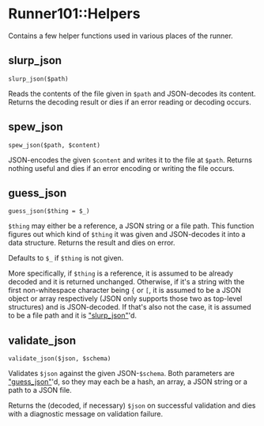 # Runner101::Helpers

Contains a few helper functions used in various places of the runner.

## slurp\_json

    slurp_json($path)

Reads the contents of the file given in `$path` and JSON-decodes its content.
Returns the decoding result or dies if an error reading or decoding occurs.

## spew\_json

    spew_json($path, $content)

JSON-encodes the given `$content` and writes it to the file at `$path`.
Returns nothing useful and dies if an error encoding or writing the file occurs.

## guess\_json

    guess_json($thing = $_)

`$thing` may either be a reference, a JSON string or a file path. This
function figures out which kind of `$thing` it was given and JSON-decodes it
into a data structure. Returns the result and dies on error.

Defaults to `$_` if `$thing` is not given.

More specifically, if `$thing` is a reference, it is assumed to be already
decoded and it is returned unchanged. Otherwise, if it's a string with the
first non-whitespace character being `{` or `[`, it is assumed to be a JSON
object or array respectively (JSON only supports those two as top-level
structures) and is JSON-decoded. If that's also not the case, it is assumed to
be a file path and it is ["slurp\_json"](#slurp_json)'d.

## validate\_json

    validate_json($json, $schema)

Validates `$json` against the given JSON-`$schema`. Both parameters are
["guess\_json"](#guess_json)'d, so they may each be a hash, an array, a JSON string or a path
to a JSON file.

Returns the (decoded, if necessary) `$json` on successful validation and dies
with a diagnostic message on validation failure.
